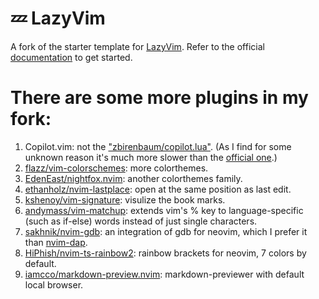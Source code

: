 # 💤 LazyVim

A fork of the starter template for [LazyVim](https://github.com/LazyVim/LazyVim).
Refer to the official [documentation](https://lazyvim.github.io/installation) to get started.

# There are some more plugins in my fork:
1. Copilot.vim: not the ["zbirenbaum/copilot.lua"](https://github.com/zbirenbaum/copilot.lua). (As I find for some unknown reason it's much more slower than the [official one](https://github.com/github/copilot.vim).)
2. [flazz/vim-colorschemes](https://github.com/flazz/vim-colorschemes): more colorthemes.
3. [EdenEast/nightfox.nvim](https://github.com/EdenEast/nightfox.nvim): another colorthemes family.
4. [ethanholz/nvim-lastplace](https://github.com/ethanholz/nvim-lastplace): open at the same position as last edit.
5. [kshenoy/vim-signature](https://github.com/kshenoy/vim-signature): visulize the book marks.
6. [andymass/vim-matchup](https://github.com/andymass/vim-matchup): extends vim's % key to language-specific (such as if-else) words instead of just single characters.
7. [sakhnik/nvim-gdb](https://github.com/sakhnik/nvim-gdb): an integration of gdb for neovim, which I prefer it than [nvim-dap](https://github.com/mfussenegger/nvim-dap).
8. [HiPhish/nvim-ts-rainbow2](https://github.com/HiPhish/nvim-ts-rainbow2): rainbow brackets for neovim, 7 colors by default.
9. [iamcco/markdown-preview.nvim](https://github.com/iamcco/markdown-preview.nvim): markdown-previewer with default local browser.
